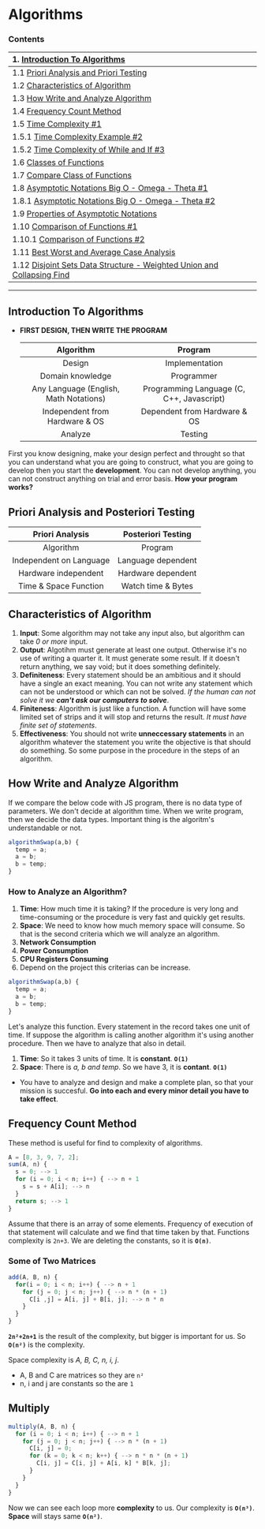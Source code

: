 # Algorithms

### Contents


| 1. **[Introduction To Algorithms](#Introduction_to_Algorithms)**                        |
| :-------------------------------------------------------------------------------------- |
| 1.1  [Priori Analysis and Priori Testing](#Priori)                                      |
| 1.2  [Characteristics of Algorithm](#CharacteristicsAlgorithm)                          |
| 1.3  [How Write and Analyze Algorithm](#WriteAnalyzeAlgorithm)                          |
| 1.4  [Frequency Count Method](#FrequencyCountMethod)                                    |
| 1.5  [Time Complexity #1](#TimeComplexity1)                                             |
| 1.5.1 [Time Complexity Example #2](#TimeComplexity2)                                    |
| 1.5.2 [Time Complexity of While and If #3](#TimeComplexity3)                            |
| 1.6  [Classes of Functions](#ClassOfFunctions)                                          |
| 1.7  [Compare Class of Functions](#CompareClassOfFunctions)                             |
| 1.8  [Asymptotic Notations Big O - Omega - Theta #1](#Asymptotic1)                      |
| 1.8.1 [Asymptotic Notations Big O - Omega - Theta #2](#Asymptotic2)                     |
| 1.9 [Properties of Asymptotic Notations](#PropOfAsymptotic)                             |
| 1.10  [Comparison of Functions #1](#Comparison1)                                        |
| 1.10.1  [Comparison of Functions #2](#Comparison2)                                      |
| 1.11 [Best Worst and Average Case Analysis](#BestWorstAverageCase)                      |
| 1.12 [Disjoint Sets Data Structure - Weighted Union and Collapsing Find](#DisjointSets) |

---

<a id="Introduction_to_Algorithms"></a>
## Introduction To Algorithms

- **FIRST DESIGN, THEN WRITE THE PROGRAM**

    |               Algorithm                |                  Program                  |
    | :------------------------------------: | :---------------------------------------: |
    |                 Design                 |              Implementation               |
    |            Domain knowledge            |                Programmer                 |
    | Any Language (English, Math Notations) | Programming Language (C, C++, Javascript) |
    |     Independent from Hardware & OS     |       Dependent from Hardware & OS        |
    |                Analyze                 |                  Testing                  |


First you know designing, make your design perfect and throught so that you can understand what you are going to construct, what you are going to develop then you start the **development**. You can not develop anything, you can not construct anything on trial and error basis. **How your program works?**


<a id="Priori"></a>
## Priori Analysis and Posteriori Testing

  |   **Priori Analysis**   | **Posteriori Testing** |
  | :---------------------: | :--------------------: |
  |        Algorithm        |        Program         |
  | Independent on Language |   Language dependent   |
  |  Hardware independent   |   Hardware dependent   |
  |  Time & Space Function  |   Watch time & Bytes   |

<a id="CharacteristicsAlgorithm"></a>
## Characteristics of Algorithm

1. **Input**: Some algorithm may not take any input also, but algorithm can take *0 or more* input.
2. **Output**: Algotihm must generate at least one output. Otherwise it's no use of writing a quarter it. It must generate some result. If it doesn't return anything, we say void; but it does something definitely.
3. **Definiteness**: Every statement should be an ambitious and it should have a single an exact meaning. You can not write any statement which can not be understood or which can not be solved. *If the human can not solve it we **can't ask our computers to solve***.
4. **Finiteness**: Algorithm is just like a function. A function will have some limited set of strips and it will stop and returns the result. *It must have finite set of statements*.
5. **Effectiveness**: You should not write **unneccessary statements** in an algorithm whatever the statement you write the objective is that should do something. So some purpose in the procedure in the steps of an algorithm.

<a id="WriteAnalyzeAlgorithm"></a>
## How Write and Analyze Algorithm

If we compare the below code with JS program, there is no data type of parameters. We don't decide at algorithm time. When we write program, then we decide the data types. Important thing is the algoritm's understandable or not.

```js
algorithmSwap(a,b) {
  temp = a;
  a = b;
  b = temp;
}
```

### How to Analyze an Algorithm?

1. **Time**: How much time it is taking? If the procedure is very long and time-consuming or the procedure is very fast and quickly get results.
2. **Space**: We need to know how much memory space will consume. So that is the second criteria which we will analyze an algorithm.
3. **Network Consumption**
4. **Power Consumption**
5. **CPU Registers Consuming**
6. Depend on the project this criterias can be increase.

```js
algorithmSwap(a,b) {
  temp = a;
  a = b;
  b = temp;
}
```
Let's analyze this function. Every statement in the record takes one unit of time. If suppose the algorithm is calling another algorithm it's using another procedure. Then we have to analyze that also in detail.
1. **Time**: So it takes 3 units of time. It is **constant**. **`O(1)`**
2. **Space**: There is *a, b and temp*. So we have 3, it is **contant**. **`O(1)`**

- You have to analyze and design and make a complete plan, so that your mission is succesful. **Go into each and every minor detail you have to take effect**.


<a id="FrequencyCountMethod"></a>
## Frequency Count Method

These method is useful for find to complexity of algorithms.
```js
A = [8, 3, 9, 7, 2];
sum(A, n) {
  s = 0; --> 1
  for (i = 0; i < n; i++) { --> n + 1
    s = s + A[i]; --> n
  }
  return s; --> 1
}
```
Assume that there is an array of some elements. Frequency of execution of that statement will calculate and we find that time taken by that. Functions complexity is `2n+3`. We are deleting the constants, so it is **`O(n)`**.

### Some of Two Matrices
```js
add(A, B, n) {
  for(i = 0; i < n; i++) { --> n + 1
    for (j = 0; j < n; j++) { --> n * (n + 1)
      C[i ,j] = A[i, j] + B[i, j]; --> n * n
    }
  }
}
```
**`2n²+2n+1`** is the result of the complexity, but bigger is important for us. So **`O(n²)`** is the complexity.

Space complexity is *A, B, C, n, i, j*.
- A, B and C are matrices so they are `n²`
- n, i and j are constants so the are `1`
  
## Multiply

```js
multiply(A, B, n) {
  for (i = 0; i < n; i++) { --> n + 1
    for (j = 0; j < n; j++) { --> n * (n + 1)
      C[i, j] = 0;
      for (k = 0; k < n; k++) { --> n * n * (n + 1)
        C[i, j] = C[i, j] + A[i, k] * B[k, j];
      }
    }
  }
}
```
Now we can see each loop more **complexity** to us. Our complexity is **`O(n³)`**. **Space** will stays same **`O(n²)`**.
